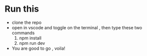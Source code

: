 # Run this

- clone the repo
- open in vscode and toggle on the terminal , then type these two commands
  1. npm install
  2. npm run dev
- You are good to go , voila!
  
